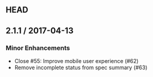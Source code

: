 ## HEAD

## 2.1.1 / 2017-04-13

### Minor Enhancements

  * Close #55: Improve mobile user experience (#62)
  * Remove incomplete status from spec summary (#63)
